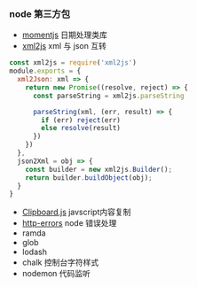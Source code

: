 ### node 第三方包
* [momentjs](http://momentjs.cn/) 日期处理类库 
* [xml2js](https://www.npmjs.com/package/xml2js) xml 与 json 互转
```js 
const xml2js = require('xml2js')
module.exports = {
  xml2Json: xml => {
    return new Promise((resolve, reject) => {
      const parseString = xml2js.parseString

      parseString(xml, (err, result) => {
        if (err) reject(err)
        else resolve(result)
      })
    })
  },
  json2Xml = obj => {
    const builder = new xml2js.Builder();
    return builder.buildObject(obj);
  }
} 
```
* [Clipboard.js](https://github.com/zenorocha/clipboard.js) javscript内容复制
* [http-errors](./http-errors.md) node 错误处理
* ramda
* glob
* lodash
* chalk  控制台字符样式
* nodemon 代码监听